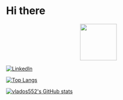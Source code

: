 # Hi there

<div id="header" align="center">
  <img src="https://i.giphy.com/media/UevalSWg5twQeqpc8Q/giphy.webp" width="100"/>
</div>

[![LinkedIn](https://img.shields.io/badge/LinkedIn-blue?logo=linkedin&logoColor=white&style=for-the-badge)](https://www.linkedin.com/in/vlados552)

[![Top Langs](https://github-readme-stats.vercel.app/api/top-langs/?username=vlados552&layout=compact)](https://github.com/vlados552/)

[![vlados552's GitHub stats](https://github-readme-stats.vercel.app/api?username=vlados552)](https://github.com/vlados552/)
